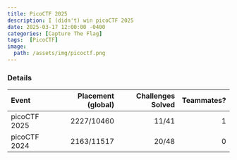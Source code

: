 ```yaml
---
title: PicoCTF 2025
description: I (didn't) win picoCTF 2025
date: 2025-03-17 12:00:00 -0400
categories: [Capture The Flag]
tags:  [PicoCTF]
image:
  path: /assets/img/picoctf.png
---
```


### Details

| Event                      | Placement (global)         | Challenges Solved | Teammates?
| :------------------------- | -----------------: | ------: | ---: |
| picoCTF 2025               | 2227/10460   | 11/41   | 1 
| picoCTF 2024               | 2163/11517   | 20/48   | 0
